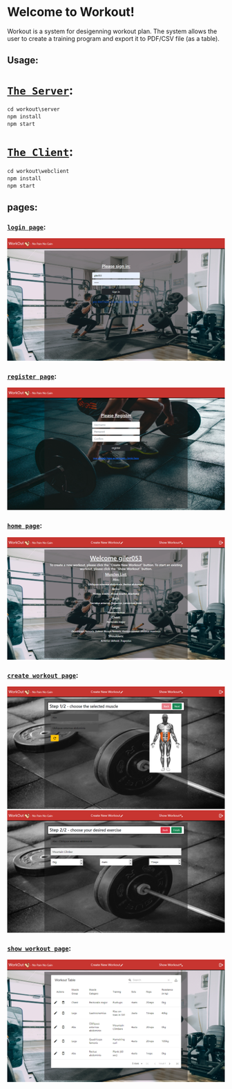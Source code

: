 
# Welcome to Workout!
Workout is a system for desigenning workout plan. The system allows the user to create a training program and export it to PDF/CSV file (as a table).
## Usage:
# [`The Server`](server/server.js):
```javascript
cd workout\server
npm install
npm start
```
# [`The Client`](webclient/src/index.js):
```javascript
cd workout\webclient
npm install
npm start
```
## pages:
### [`login page`](webclient/src/components/login.js):
![signin](readme/signin.png)

### [`register page`](webclient/src/components/register.js):
![register](readme/register.png)

### [`home page`](webclient/src/components/home.js):
![home](readme/home.png)

### [`create workout page`](webclient/src/components/createNew.js):
![create1](readme/create1.png)
![create2](readme/create2.png)

### [`show workout page`](webclient/src/components/showWorkout.js):
![show](readme/show.png)
